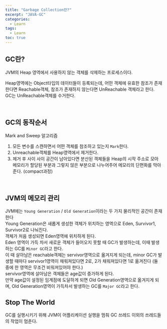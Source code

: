 ```yaml
---
title: "Garbage Collection란?"
excerpt: "JAVA-GC"
categories: 
  - Learn
tags: 
  - Learn
toc: true
---
```



## GC란?

JVM의 Heap 영역에서 사용하지 않는 객체를 삭제하는 프로세스이다.<br>

Heap영역에는 Object타입의 데이터들이 등록되는데, 어떤 객체에 유효한 참조가 존재한다면 Reachable객체, 참조가 존재하지 않는다면 UnReachable 객체라고 한다.<br>
GC는 UnReachable객체를 수거한다.<br>

<br>

## GC의 동작순서

Mark and Sweep 알고리즘<br>

1. 모든 변수를 스캔하면서 어떤 객체를 참조하고 있는지 `Mark`한다.
2. Unreachable객체를 Heap영역에서 제거한다.
3. 제거 후 사이 사이 공간이 남아있다면 분산된 객체들을 Heap의 시작 주소로 모아 메모리가 할당된 부분과 그렇지 않은 부분으로 나누어주어 메모리의 단편화를 막아준다. (compact과정)

<br>


## JVM의 메모리 관리

JVM에는 `Young Generation` / `Old Generation`이라는 두 가지 물리적인 공간이 존재한다<br>
Young Generation은 새롭게 생성한 객체가 위치하는 영역으로  Eden, Survivor1, Survivor2로 나눠진다.<br>
객체가 처음 생성되면 Eden영역에 위치하게 된다.<br>
Eden 영역이 가득 차서 새로운 객체가 들어오지 못할 때 GC가 발생하는데, 이때 발생하는 GC를 `Minor GC`라고 한다.<br>
이 때 살아남은 reachable객체는 servivor영역으로 옮겨지게 되는데, minor GC가 발생할 때마다 servivor1영역이 채워져있다면 2로, 2가 채워져있다면 1로 옮겨진다 (둘 중에 한 영역은 무조건 비워져있어야 한다.)<br>
servivor영역에 살아남은 객체들은 age값이 증가하게 된다.<br>
만약 age값이 설정된 임계점에 도달하게 되면 Old Generation영역으로 옮겨지게 되며, Old Generation영역이 가득차서 발생하는 GC를 `Major GC`라고 한다.<br>


## Stop The World

GC를 실행시키기 위해 JVM이 어플리케이션 실행을 멈춰 GC 쓰레드 이외의 쓰레드들의 작업이 멈춘다.<br>


<br><br>




